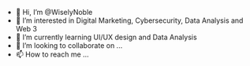 - 👋 Hi, I’m @WiselyNoble
- 👀 I’m interested in Digital Marketing, Cybersecurity, Data Analysis and Web 3
- 🌱 I’m currently learning UI/UX design and Data Analysis
- 💞️ I’m looking to collaborate on ...
- 📫 How to reach me ...

<!---
WiselyNoble/WiselyNoble is a ✨ special ✨ repository because its `README.md` (this file) appears on your GitHub profile.
You can click the Preview link to take a look at your changes.
--->
